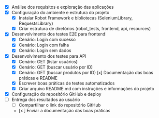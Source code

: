- [x] Análise dos requisitos e exploração das aplicações
- [x] Configuração do ambiente e estrutura do projeto
  - [x] Instalar Robot Framework e bibliotecas (SeleniumLibrary, RequestsLibrary)
  - [x] Criar estrutura de diretórios (robot_tests, frontend, api, resources)
- [x] Desenvolvimento dos testes E2E para frontend
  - [x] Cenário: Login com sucesso
  - [x] Cenário: Login com falha
  - [x] Cenário: Login sem dados
- [x] Desenvolvimento dos testes para API
  - [x] Cenário: GET (listar usuários)
  - [x] Cenário: GET (buscar usuário por ID)
  - [x] Cenário: GET (buscar produtos por ID)
  [x] Documentação das boas práticas e README
  - [x] Escrever boas práticas de testes automatizados
  - [x] Criar arquivo README.md com instruções e informações do projeto
- [x] Configuração do repositório GitHub e deploy
- [ ] Entrega dos resultados ao usuário
  - [ ] Compartilhar o link do repositório GitHub
  - [x ] Enviar a documentação das boas práticas

